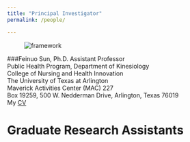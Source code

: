 ```yaml
---
title: "Principal Investigator"
permalink: /people/

---
```

<figure>
  <img src="{{ '/assets/images/profile.png' | relative_url }}" alt="framework">
</figure>

###Feinuo Sun, Ph.D.
Assistant Professor\
Public Health Program, Department of Kinesiology\
College of Nursing and Health Innovation\
The University of Texas at Arlington\
Maverick Activities Center (MAC) 227\
Box 19259, 500 W. Nedderman Drive, Arlington, Texas 76019\
My [CV](https://github.com/feinuosun/she-lab/blob/main/assets/images/CV_Sun_Feb%202024.pdf)

# Graduate Research Assistants



